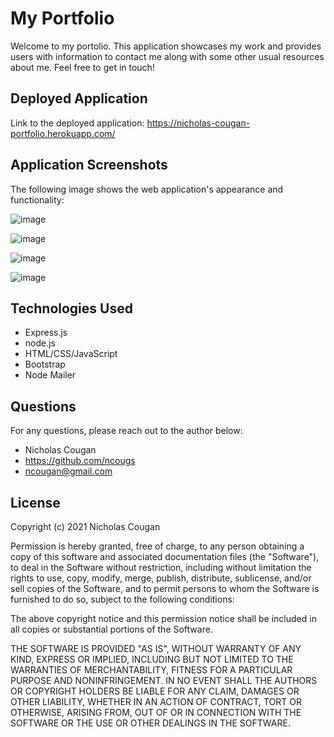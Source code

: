 # My Portfolio
Welcome to my portolio. This application showcases my work and provides users with information to contact me along with some other usual resources about me. Feel free to get in touch!

## Deployed Application

Link to the deployed application: https://nicholas-cougan-portfolio.herokuapp.com/

## Application Screenshots

The following image shows the web application's appearance and functionality:

![image](https://user-images.githubusercontent.com/84214872/126129718-1d01ac17-9d19-4bad-9103-38f115e92ab9.png)

![image](https://user-images.githubusercontent.com/84214872/133065293-798a4b07-f5cc-426b-9eac-cbe25aad8457.png)

![image](https://user-images.githubusercontent.com/84214872/133065355-ce94dbee-cf7c-4c9b-9dfe-6989fe926f95.png)

![image](https://user-images.githubusercontent.com/84214872/133065419-62e3714b-d826-4511-8800-85e020824718.png)

## Technologies Used
* Express.js
* node.js
* HTML/CSS/JavaScript
* Bootstrap
* Node Mailer

## Questions

For any questions, please reach out to the author below: 

* Nicholas Cougan
* https://github.com/ncougs
* ncougan@gmail.com

## License

Copyright (c) 2021 Nicholas Cougan

Permission is hereby granted, free of charge, to any person obtaining a copy
of this software and associated documentation files (the "Software"), to deal
in the Software without restriction, including without limitation the rights
to use, copy, modify, merge, publish, distribute, sublicense, and/or sell
copies of the Software, and to permit persons to whom the Software is
furnished to do so, subject to the following conditions:

The above copyright notice and this permission notice shall be included in all
copies or substantial portions of the Software.

THE SOFTWARE IS PROVIDED "AS IS", WITHOUT WARRANTY OF ANY KIND, EXPRESS OR
IMPLIED, INCLUDING BUT NOT LIMITED TO THE WARRANTIES OF MERCHANTABILITY,
FITNESS FOR A PARTICULAR PURPOSE AND NONINFRINGEMENT. IN NO EVENT SHALL THE
AUTHORS OR COPYRIGHT HOLDERS BE LIABLE FOR ANY CLAIM, DAMAGES OR OTHER
LIABILITY, WHETHER IN AN ACTION OF CONTRACT, TORT OR OTHERWISE, ARISING FROM,
OUT OF OR IN CONNECTION WITH THE SOFTWARE OR THE USE OR OTHER DEALINGS IN THE
SOFTWARE.
